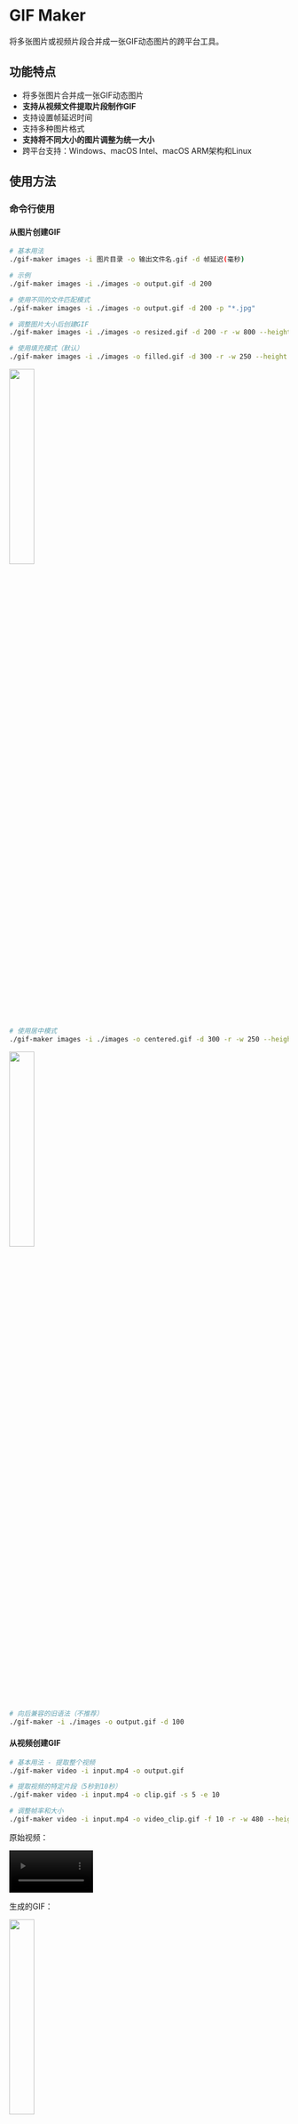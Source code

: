 # GIF Maker

将多张图片或视频片段合并成一张GIF动态图片的跨平台工具。

## 功能特点

- 将多张图片合并成一张GIF动态图片
- **支持从视频文件提取片段制作GIF**
- 支持设置帧延迟时间
- 支持多种图片格式
- **支持将不同大小的图片调整为统一大小**
- 跨平台支持：Windows、macOS Intel、macOS ARM架构和Linux

## 使用方法

### 命令行使用

#### 从图片创建GIF

```bash
# 基本用法
./gif-maker images -i 图片目录 -o 输出文件名.gif -d 帧延迟(毫秒)

# 示例
./gif-maker images -i ./images -o output.gif -d 200

# 使用不同的文件匹配模式
./gif-maker images -i ./images -o output.gif -d 200 -p "*.jpg"

# 调整图片大小后创建GIF
./gif-maker images -i ./images -o resized.gif -d 200 -r -w 800 --height 600

# 使用填充模式（默认）
./gif-maker images -i ./images -o filled.gif -d 300 -r -w 250 --height 500 -k

```

<img src="doc/images/filled.gif" width="30%">

```bash
# 使用居中模式
./gif-maker images -i ./images -o centered.gif -d 300 -r -w 250 --height 500 -k --fill-mode center
```

<img src="doc/images/centered.gif" width="30%">

```bash
# 向后兼容的旧语法（不推荐）
./gif-maker -i ./images -o output.gif -d 100
```

#### 从视频创建GIF

```bash
# 基本用法 - 提取整个视频
./gif-maker video -i input.mp4 -o output.gif

# 提取视频的特定片段（5秒到10秒）
./gif-maker video -i input.mp4 -o clip.gif -s 5 -e 10

# 调整帧率和大小
./gif-maker video -i input.mp4 -o video_clip.gif -f 10 -r -w 480 --height 320

```

原始视频：

<video src="doc/images/video.mp4" controls width="30%"></video>

生成的GIF：

<img src="doc/images/video_clip.gif" width="30%">

### 参数说明

#### 通用参数
- `-o, --output`: 输出GIF文件路径（必需）
- `-r, --resize`: 是否调整图片大小
- `-w, --width`: 调整后的图片宽度
- `--height`: 调整后的图片高度
- `-k, --keep-aspect-ratio`: 是否保持原始宽高比，默认为是

#### 图片模式参数
- `-i, --input`: 输入图片目录（必需）
- `-d, --duration`: 每一帧的延迟时间，单位为毫秒，默认为100
- `-p, --pattern`: 文件匹配模式，默认为"*.png"

#### 视频模式参数
- `-i, --input`: 输入视频文件路径（必需）
- `-s, --start`: 开始时间，单位为秒，默认为0
- `-e, --end`: 结束时间，单位为秒，默认为视频结束
- `-f, --fps`: 每秒提取的帧数，默认为10
- `-d, --duration`: 每一帧的延迟时间，单位为毫秒，默认根据fps自动计算

## 安装说明

本工具提供了预编译的可执行文件，无需安装Python或其他依赖即可使用。

> **注意**：视频处理功能需要安装OpenCV库。如果使用预编译版本，该依赖已包含在内。如果从源码运行，需要额外安装 `opencv-python` 包。

### Windows

下载`windows`目录中的`gif-maker.exe`文件，双击运行或通过命令行使用。

### macOS Intel (x64)

下载`macos/x64`目录中的`gif-maker`文件，通过终端使用：

```bash
chmod +x gif-maker
./gif-maker -i 图片目录 -o 输出文件名.gif
```

### macOS ARM (Apple Silicon)

下载`macos/arm64`目录中的`gif-maker`文件，通过终端使用：

```bash
chmod +x gif-maker
./gif-maker -i 图片目录 -o 输出文件名.gif
```

### Linux

下载`linux`目录中的`gif-maker`文件，通过终端使用：

```bash
chmod +x gif-maker
./gif-maker -i 图片目录 -o 输出文件名.gif
```

## 从源代码构建

如果您想从源代码构建可执行文件，请按照以下步骤操作：

1. 安装Python 3.13或更高版本
2. 创建并激活虚拟环境：

```bash
# 创建名为git_env的虚拟环境
python3 -m venv git_env

# 在Windows上激活虚拟环境
# git_env\Scripts\activate

# 在macOS/Linux上激活虚拟环境
source git_env/bin/activate
```

3. 安装依赖：
   ```bash
   # 基本功能
   pip install Pillow
   
   # 视频处理功能（可选）
   pip install opencv-python
   
   # 或者直接安装所有依赖
   pip install -r requirements.txt
   ```

4. 运行构建脚本：`python build.py`
5. 完成后可以退出虚拟环境：`deactivate`

构建完成后，可执行文件将位于`dist`目录中。

使用虚拟环境可以确保项目依赖不会与系统Python环境冲突，并且便于管理项目特定的依赖包。

## 使用GitHub Actions自动发布

本项目配置了GitHub Actions工作流，可以自动构建并发布跨平台的可执行文件。

### 发布新版本

#### 方法一：使用脚本发布

1. 确保所有代码变更已提交到仓库
2. 使用提供的发布脚本创建新版本：

```bash
# 发布版本1.0.0
./release.sh 1.0.0
```

3. 脚本会创建标签并推送到GitHub，触发GitHub Actions工作流

#### 方法二：使用GitHub网页手动触发

1. 在GitHub仓库页面上，点击“Actions”标签
2. 在左侧工作流列表中，选择“Build and Release”
3. 点击“Run workflow”按钮
4. 输入版本号（例如：1.0.0），并选择是否为预发布版本
5. 点击“Run workflow”开始构建

#### 构建结果

GitHub Actions将自动构建四种平台版本的可执行文件：
- Windows
- macOS Intel (x86_64)
- macOS Apple Silicon (ARM64)
- Linux

构建完成后，可执行文件将自动上传到GitHub Releases页面

### 工作流说明

- 工作流配置文件位于`.github/workflows/build-and-release.yml`
- 工作流可通过两种方式触发：
  - 推送以`v`开头的标签时自动触发（例如`v1.0.0`）
  - 在GitHub Actions页面上手动触发，并指定版本号
- 工作流会并行构建四种平台版本的可执行文件，包括两种macOS架构（Intel和Apple Silicon）
- 工作流使用依赖缓存机制，显著减少重复安装时间，提高构建速度
- 缓存基于`requirements.txt`文件的哈希值，当依赖项变化时才会重新安装
- 构建完成后，工作流会创建一个新的GitHub Release并上传所有可执行文件


## 赞赏码

| **支付宝** | **微信支付** |
| :---: | :---: |
| <img src="doc/donate/alipay-2.png" width="250px"> | <img src="doc/donate/wechat-pay.jpg" width="250px"> |

## 许可证

本项目采用 MIT 许可证 - 详见 [LICENSE](LICENSE) 文件。